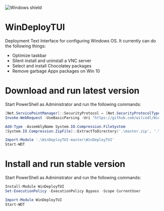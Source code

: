 ![Windows shield](https://img.shields.io/powershellgallery/p/WinDeployTUI.svg)

# WinDeployTUI
Deployment Text Interface for configuring Windows OS. It currently can do the following things:

* Optimize taskbar
* Silent install and uninstall a VNC server
* Select and install Chocolatey packages
* Remove garbage Appx packages on Win 10

# Download and run latest version

Start PowerShell as Administrator and run the following commands:

```powershell
[Net.ServicePointManager]::SecurityProtocol = [Net.SecurityProtocolType]::Tls12
Invoke-WebRequest -UseBasicParsing -Uri "https://github.com/wilcodl/WinDeployTUI/archive/master.zip" -OutFile '.\master.zip'

Add-Type -AssemblyName System.IO.Compression.FileSystem
[System.IO.Compression.ZipFile]::ExtractToDirectory('.\master.zip', '.\')

Import-Module '.\WinDeployTUI-master\WinDeployTUI'
Start-WDT
```

# Install and run stable version

Start PowerShell as Administrator and run the following commands:

```powershell
Install-Module WinDeployTUI
Set-ExecutionPolicy -ExecutionPolicy Bypass -Scope CurrentUser

Import-Module WinDeployTUI
Start-WDT
```